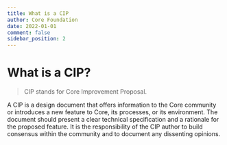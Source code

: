 ```yaml
---
title: What is a CIP
author: Core Foundation
date: 2022-01-01
comment: false
sidebar_position: 2
---
```

# What is a CIP?

> CIP stands for Core Improvement Proposal.

A CIP is a design document that offers information to the Core community or introduces a new feature to Core, its processes, or its environment. The document should present a clear technical specification and a rationale for the proposed feature. It is the responsibility of the CIP author to build consensus within the community and to document any dissenting opinions.
